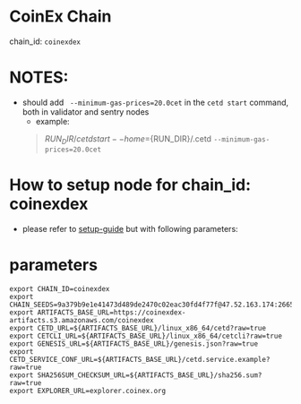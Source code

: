 # CoinEx Chain 
chain_id: `coinexdex`

# NOTES: <br> 
  - should add ` --minimum-gas-prices=20.0cet` in the `cetd start` command, both in validator and sentry nodes
    - example: <br> 
    > ${RUN_DIR}/cetd start --home=${RUN_DIR}/.cetd `--minimum-gas-prices=20.0cet` <br>

# How to setup node for chain_id: coinexdex
- please refer to [setup-guide](https://github.com/coinexchain/devops) but with following parameters:

# parameters
```shell
export CHAIN_ID=coinexdex
export CHAIN_SEEDS=9a379b9e1e41473d489de2470c02eac30fd4f77f@47.52.163.174:26656,01ac3646c649d91671173bd4aa02bc282ca804ba@47.252.23.106:26656
export ARTIFACTS_BASE_URL=https://coinexdex-artifacts.s3.amazonaws.com/coinexdex
export CETD_URL=${ARTIFACTS_BASE_URL}/linux_x86_64/cetd?raw=true
export CETCLI_URL=${ARTIFACTS_BASE_URL}/linux_x86_64/cetcli?raw=true
export GENESIS_URL=${ARTIFACTS_BASE_URL}/genesis.json?raw=true
export CETD_SERVICE_CONF_URL=${ARTIFACTS_BASE_URL}/cetd.service.example?raw=true
export SHA256SUM_CHECKSUM_URL=${ARTIFACTS_BASE_URL}/sha256.sum?raw=true
export EXPLORER_URL=explorer.coinex.org
```
